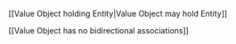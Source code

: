 [[Value Object holding Entity|Value Object may hold Entity]]

[[Value Object has no bidirectional associations]]
